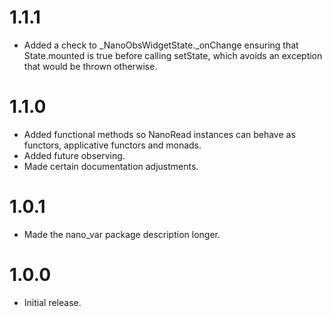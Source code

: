 # 1.1.1

* Added a check to _NanoObsWidgetState._onChange ensuring that State.mounted is
true before calling setState, which avoids an exception that would be thrown
otherwise.

# 1.1.0

* Added functional methods so NanoRead instances can behave as functors,
applicative functors and monads.
* Added future observing.
* Made certain documentation adjustments.

# 1.0.1

* Made the nano_var package description longer.

# 1.0.0

* Initial release.
